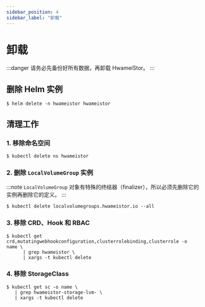 ```yaml
---
sidebar_position: 4
sidebar_label: "卸载"
---
```


# 卸载

:::danger
请务必先备份好所有数据，再卸载 HwameiStor。
:::

## 删除 Helm 实例

```console
$ helm delete -n hwameistor hwameistor
```

## 清理工作

### 1. 移除命名空间

```console
$ kubectl delete ns hwameistor
```

### 2. 删除 `LocalVolumeGroup` 实例
   
:::note
   `LocalVolumeGroup` 对象有特殊的终结器（finalizer），所以必须先删除它的实例再删除它的定义。
:::

```console
$ kubectl delete localvolumegroups.hwameistor.io --all
```

### 3. 移除 CRD、Hook 和 RBAC

```console
$ kubectl get crd,mutatingwebhookconfiguration,clusterrolebinding,clusterrole -o name \
      | grep hwameistor \
      | xargs -t kubectl delete
```

### 4. 移除 StorageClass

```console
$ kubectl get sc -o name \
   | grep hwameistor-storage-lvm- \
   | xargs -t kubectl delete
```

